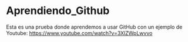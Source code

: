 # Aprendiendo_Github
Esta es una prueba donde aprendemos a usar GitHub con un ejemplo de Youtube: https://www.youtube.com/watch?v=3XlZWpLwvvo
